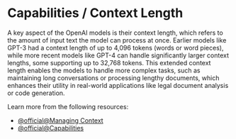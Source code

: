# Capabilities / Context Length

A key aspect of the OpenAI models is their context length, which refers to the amount of input text the model can process at once. Earlier models like GPT-3 had a context length of up to 4,096 tokens (words or word pieces), while more recent models like GPT-4 can handle significantly larger context lengths, some supporting up to 32,768 tokens. This extended context length enables the models to handle more complex tasks, such as maintaining long conversations or processing lengthy documents, which enhances their utility in real-world applications like legal document analysis or code generation.

Learn more from the following resources:

- [@official@Managing Context](https://platform.openai.com/docs/guides/text-generation/managing-context-for-text-generation)
- [@official@Capabilities](https://platform.openai.com/docs/guides/text-generation)